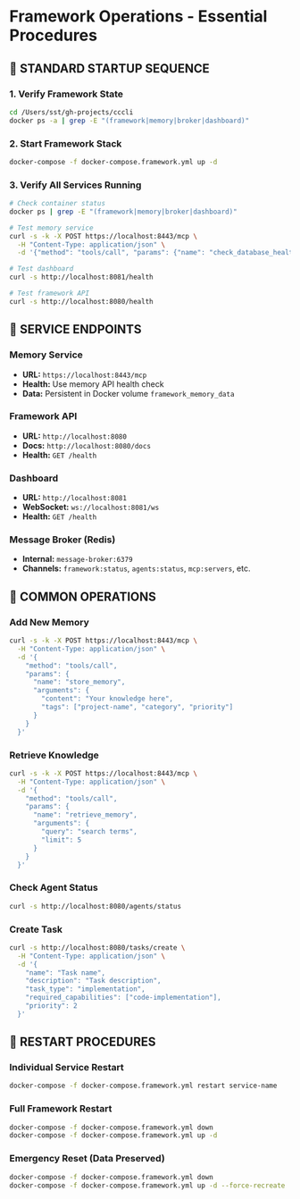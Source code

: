 # Framework Operations - Essential Procedures

## 🚀 STANDARD STARTUP SEQUENCE

### 1. Verify Framework State
```bash
cd /Users/sst/gh-projects/cccli
docker ps -a | grep -E "(framework|memory|broker|dashboard)"
```

### 2. Start Framework Stack
```bash
docker-compose -f docker-compose.framework.yml up -d
```

### 3. Verify All Services Running
```bash
# Check container status
docker ps | grep -E "(framework|memory|broker|dashboard)"

# Test memory service
curl -s -k -X POST https://localhost:8443/mcp \
  -H "Content-Type: application/json" \
  -d '{"method": "tools/call", "params": {"name": "check_database_health", "arguments": {}}}'

# Test dashboard
curl -s http://localhost:8081/health

# Test framework API
curl -s http://localhost:8080/health
```

## 📡 SERVICE ENDPOINTS

### Memory Service
- **URL:** `https://localhost:8443/mcp`
- **Health:** Use memory API health check
- **Data:** Persistent in Docker volume `framework_memory_data`

### Framework API
- **URL:** `http://localhost:8080`
- **Docs:** `http://localhost:8080/docs`
- **Health:** `GET /health`

### Dashboard
- **URL:** `http://localhost:8081`
- **WebSocket:** `ws://localhost:8081/ws`
- **Health:** `GET /health`

### Message Broker (Redis)
- **Internal:** `message-broker:6379`
- **Channels:** `framework:status`, `agents:status`, `mcp:servers`, etc.

## 🔧 COMMON OPERATIONS

### Add New Memory
```bash
curl -s -k -X POST https://localhost:8443/mcp \
  -H "Content-Type: application/json" \
  -d '{
    "method": "tools/call",
    "params": {
      "name": "store_memory",
      "arguments": {
        "content": "Your knowledge here",
        "tags": ["project-name", "category", "priority"]
      }
    }
  }'
```

### Retrieve Knowledge
```bash
curl -s -k -X POST https://localhost:8443/mcp \
  -H "Content-Type: application/json" \
  -d '{
    "method": "tools/call",
    "params": {
      "name": "retrieve_memory",
      "arguments": {
        "query": "search terms",
        "limit": 5
      }
    }
  }'
```

### Check Agent Status
```bash
curl -s http://localhost:8080/agents/status
```

### Create Task
```bash
curl -s http://localhost:8080/tasks/create \
  -H "Content-Type: application/json" \
  -d '{
    "name": "Task name",
    "description": "Task description",
    "task_type": "implementation",
    "required_capabilities": ["code-implementation"],
    "priority": 2
  }'
```

## 🔄 RESTART PROCEDURES

### Individual Service Restart
```bash
docker-compose -f docker-compose.framework.yml restart service-name
```

### Full Framework Restart
```bash
docker-compose -f docker-compose.framework.yml down
docker-compose -f docker-compose.framework.yml up -d
```

### Emergency Reset (Data Preserved)
```bash
docker-compose -f docker-compose.framework.yml down
docker-compose -f docker-compose.framework.yml up -d --force-recreate
```